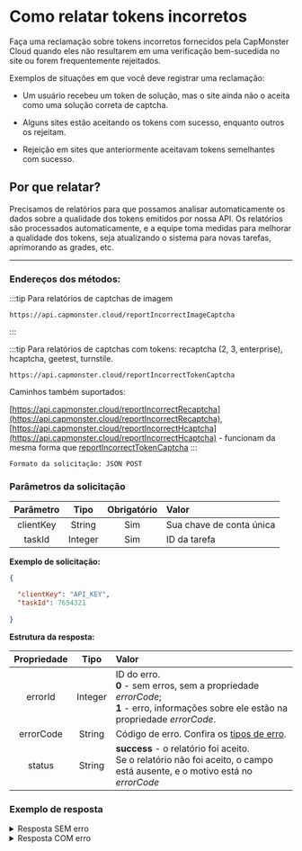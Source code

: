 ﻿# Como relatar tokens incorretos

Faça uma reclamação sobre tokens incorretos fornecidos pela CapMonster Cloud quando eles não resultarem em uma verificação bem-sucedida no site ou forem frequentemente rejeitados.

Exemplos de situações em que você deve registrar uma reclamação:

- Um usuário recebeu um token de solução, mas o site ainda não o aceita como uma solução correta de captcha.

- Alguns sites estão aceitando os tokens com sucesso, enquanto outros os rejeitam.

- Rejeição em sites que anteriormente aceitavam tokens semelhantes com sucesso.


## **Por que relatar?**

Precisamos de relatórios para que possamos analisar automaticamente os dados sobre a qualidade dos tokens emitidos por nossa API. Os relatórios são processados automaticamente, e a equipe toma medidas para melhorar a qualidade dos tokens, seja atualizando o sistema para novas tarefas, aprimorando as grades, etc.

---

### **Endereços dos métodos:**


:::tip Para relatórios de captchas de imagem
```http
https://api.capmonster.cloud/reportIncorrectImageCaptcha
```
:::


:::tip Para relatórios de captchas com tokens: recaptcha (2, 3, enterprise), hcaptcha, geetest, turnstile.
```http
https://api.capmonster.cloud/reportIncorrectTokenCaptcha
```

Caminhos também suportados:

[https://api.capmonster.cloud/reportIncorrectRecaptcha](https://api.capmonster.cloud/reportIncorrectRecaptcha), 
[https://api.capmonster.cloud/reportIncorrectHcaptcha](https://api.capmonster.cloud/reportIncorrectHcaptcha) - funcionam da mesma forma que [reportIncorrectTokenCaptcha](https://api.capmonster.cloud/reportIncorrectTokenCaptcha)
:::



`Formato da solicitação: JSON POST`

### **Parâmetros da solicitação**

| **Parâmetro** | **Tipo** | **Obrigatório** | **Valor** |
| :------------------------: | :--------------: | :--------------------------------: | :------------------------------------------------------------ |
|         clientKey         |      String      |                Sim                | Sua chave de conta única |
|           taskId           |     Integer     |                Sim                |              ID da tarefa              |

**Exemplo de solicitação:**

```json
{

  "clientKey": "API_KEY",
  "taskId": 7654321
  
}
```

**Estrutura da resposta:**

| **Propriedade** | **Tipo** | **Valor** |
| :------------------------: | :--------------: | :----------------------------------------------------------------------------------------------------------------------------------------------------------------------------------------- |
|          errorId          |     Integer     | ID do erro.<br />**0** - sem erros, sem a propriedade *errorCode*;<br />**1** - erro, informações sobre ele estão na propriedade *errorCode*. |
|         errorCode         |      String      | Código de erro. Confira os [tipos de erro](./api-errors.md). |
|           status           |      String      | **success** - o relatório foi aceito.<br />Se o relatório não foi aceito, o campo está ausente, e o motivo está no *errorCode* |

### **Exemplo de resposta**

<details>
  <summary>
    Resposta SEM erro
  </summary>

```json
{
  "errorId": 0,
  "status": "success"
}
```

</details>

<details>
  <summary>
    Resposta COM erro
  </summary>

```json
{
  "errorId": 1,
  "errorCode": "ERROR_KEY_DOES_NOT_EXIST"
}
```

</details>